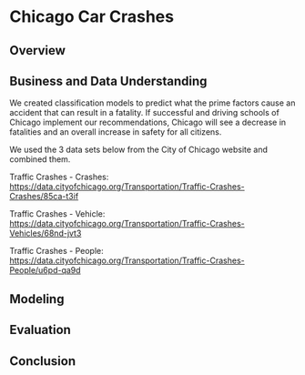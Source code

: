 # Chicago Car Crashes
## Overview

## Business and Data Understanding

We created classification models to predict what the prime factors cause an accident that can result in a fatality. If successful and driving schools of Chicago implement our recommendations, Chicago will see a decrease in fatalities and an overall increase in safety for all citizens.

We used the 3 data sets below from the City of Chicago website and combined them.


Traffic Crashes - Crashes: https://data.cityofchicago.org/Transportation/Traffic-Crashes-Crashes/85ca-t3if

Traffic Crashes - Vehicle: https://data.cityofchicago.org/Transportation/Traffic-Crashes-Vehicles/68nd-jvt3

Traffic Crashes - People: https://data.cityofchicago.org/Transportation/Traffic-Crashes-People/u6pd-qa9d
## Modeling
## Evaluation
## Conclusion
